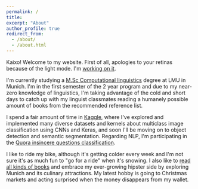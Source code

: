 ```yaml
---
permalink: /
title:
excerpt: "About"
author_profile: true
redirect_from: 
  - /about/
  - /about.html
---
```


Kaixo! Welcome to my website. First of all, apologies to your retinas because of the light mode. I'm [working on it](https://github.com/academicpages/academicpages.github.io/issues/137#issuecomment-439449905).

I'm currently studying a [M.Sc Computational linguistics](https://www.uni-muenchen.de/studium/studienangebot/studiengaenge/studienfaecher/computerl_/master2/index.html) degree at LMU in Munich. I'm in the first semester of the 2 year program and due to my near-zero knowledge of linguistics, I'm taking advantage of the cold and short days to catch up with my linguist classmates reading a humanely possible amount of books from the recommended reference list.

I spend a fair amount of time in [Kaggle](https://www.kaggle.com/anebzt), where I've explored and implemented many diverse datasets and kernels about multiclass image classification using CNNs and Keras, and soon I'll be moving on to object detection and semantic segmentation. Regarding NLP, I'm participating in the [Quora insincere questions classification](https://www.kaggle.com/c/quora-insincere-questions-classification).

I like to ride my bike, although it's getting colder every week and I'm not sure it's as much fun to "go for a ride" when it's snowing. I also like to [read all kinds of books](https://www.goodreads.com/anebz) and embrace my ever-growing hipster side by exploring Munich and its culinary attractions. My latest hobby is going to Christmas markets and acting surprised when the money disappears from my wallet.





